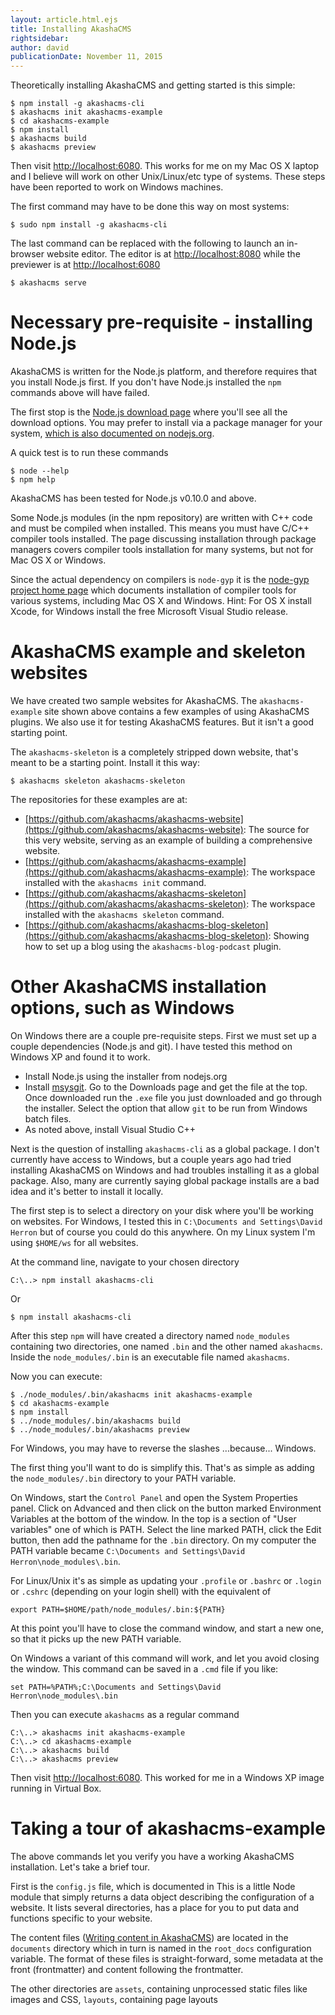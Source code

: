 ```yaml
---
layout: article.html.ejs
title: Installing AkashaCMS
rightsidebar:
author: david
publicationDate: November 11, 2015
---
```

Theoretically installing AkashaCMS and getting started is this simple:

    $ npm install -g akashacms-cli
    $ akashacms init akashacms-example
    $ cd akashacms-example
    $ npm install
    $ akashacms build
    $ akashacms preview

Then visit [http://localhost:6080](http://localhost:6080).  This works for me on my Mac OS X laptop and I believe will work on other Unix/Linux/etc type of systems.  These steps have been reported to work on Windows machines.

The first command may have to be done this way on most systems:

    $ sudo npm install -g akashacms-cli

The last command can be replaced with the following to launch an in-browser website editor.  The editor is at [http://localhost:8080](http://localhost:8080) while the previewer is at [http://localhost:6080](http://localhost:6080)

    $ akashacms serve

Necessary pre-requisite - installing Node.js
============================================

AkashaCMS is written for the Node.js platform, and therefore requires that you install Node.js first.  If you don't have Node.js installed the `npm` commands above will have failed.

The first stop is the [Node.js download page](https://nodejs.org/en/download/) where you'll see all the download options.  You may prefer to install via a package manager for your system, [which is also documented on nodejs.org](https://nodejs.org/en/download/package-manager/).

A quick test is to run these commands

    $ node --help
    $ npm help

AkashaCMS has been tested for Node.js v0.10.0 and above.

Some Node.js modules (in the npm repository) are written with C++ code and must be compiled when installed.  This means you must have C/C++ compiler tools installed.  The page discussing installation through package managers covers compiler tools installation for many systems, but not for Mac OS X or Windows.

Since the actual dependency on compilers is `node-gyp` it is the [node-gyp project home page](https://github.com/nodejs/node-gyp) which documents installation of compiler tools for various systems, including Mac OS X and Windows.  Hint:  For OS X install Xcode, for Windows install the free Microsoft Visual Studio release.

AkashaCMS example and skeleton websites
=======================================

We have created two sample websites for AkashaCMS.  The `akashacms-example` site shown above contains a few examples of using AkashaCMS plugins.  We also use it for testing AkashaCMS features.  But it isn't a good starting point.

The `akashacms-skeleton` is a completely stripped down website, that's meant to be a starting point.  Install it this way:

    $ akashacms skeleton akashacms-skeleton

The repositories for these examples are at:

* [https://github.com/akashacms/akashacms-website](https://github.com/akashacms/akashacms-website): The source for this very website, serving as an example of building a comprehensive website.
* [https://github.com/akashacms/akashacms-example](https://github.com/akashacms/akashacms-example): The workspace installed with the `akashacms init` command.
* [https://github.com/akashacms/akashacms-skeleton](https://github.com/akashacms/akashacms-skeleton): The workspace installed with the `akashacms skeleton` command.
* [https://github.com/akashacms/akashacms-blog-skeleton](https://github.com/akashacms/akashacms-blog-skeleton): Showing how to set up a blog using the `akashacms-blog-podcast` plugin.

Other AkashaCMS installation options, such as Windows
=====================================================

On Windows there are a couple pre-requisite steps.  First we must set up a couple dependencies (Node.js and git).  I have tested this method on Windows XP and found it to work.

* Install Node.js using the installer from nodejs.org
* Install [msysgit](http://msysgit.github.com/).  Go to the Downloads page and get the file at the top.  Once downloaded run the `.exe` file you just downloaded and go through the installer.  Select the option that allow `git` to be run from Windows batch files.
* As noted above, install Visual Studio C++

Next is the question of installing `akashacms-cli` as a global package.  I don't currently have access to Windows, but a couple years ago had tried installing AkashaCMS on Windows and had troubles installing it as a global package.  Also, many are currently saying global package installs are a bad idea and it's better to install it locally.

The first step is to select a directory on your disk where you'll be working on websites.  For Windows, I tested this in `C:\Documents and Settings\David Herron` but of course you could do this anywhere.  On my Linux system I'm using `$HOME/ws` for all websites.

At the command line, navigate to your chosen directory

    C:\..> npm install akashacms-cli

Or

    $ npm install akashacms-cli

After this step `npm` will have created a directory named `node_modules` containing two directories, one named `.bin` and the other named `akashacms`.  Inside the `node_modules/.bin` is an executable file named `akashacms`.

Now you can execute:

    $ ./node_modules/.bin/akashacms init akashacms-example
    $ cd akashacms-example
    $ npm install
    $ ../node_modules/.bin/akashacms build
    $ ../node_modules/.bin/akashacms preview

For Windows, you may have to reverse the slashes ...because... Windows.

The first thing you'll want to do is simplify this.  That's as simple as adding the `node_modules/.bin` directory to your PATH variable.

On Windows, start the `Control Panel` and open the System Properties panel.  Click on Advanced and then click on the button marked Environment Variables at the bottom of the window.  In the top is a section of "User variables" one of which is PATH.  Select the line marked PATH, click the Edit button, then add the pathname for the `.bin` directory.  On my computer the PATH variable became `C:\Documents and Settings\David Herron\node_modules\.bin`.

For Linux/Unix it's as simple as updating your `.profile` or `.bashrc` or `.login` or `.cshrc` (depending on your login shell) with the equivalent of

    export PATH=$HOME/path/node_modules/.bin:${PATH}

At this point you'll have to close the command window, and start a new one, so that it picks up the new PATH variable.

On Windows a variant of this command will work, and let you avoid closing the window.  This command can be saved in a `.cmd` file if you like:

    set PATH=%PATH%;C:\Documents and Settings\David Herron\node_modules\.bin

Then you can execute `akashacms` as a regular command

    C:\..> akashacms init akashacms-example
    C:\..> cd akashacms-example
    C:\..> akashacms build
    C:\..> akashacms preview

Then visit [http://localhost:6080](http://localhost:6080).  This worked for me in a Windows XP image running in Virtual Box.

Taking a tour of akashacms-example
==================================

The above commands let you verify you have a working AkashaCMS installation.  Let's take a brief tour.

First is the `config.js` file, which is documented in <!-- [Configuring AkashaCMS](/configuration/index.html). --> This is a little Node module that simply returns a data object describing the configuration of a website.  It lists several directories, has a place for you to put data and functions specific to your website.

The content files ([Writing content in AkashaCMS](/akasharender/3-create-content.html)) are located in the `documents` directory which in turn is named in the `root_docs` configuration variable.  The format of these files is straight-forward, some metadata at the front (frontmatter) and content following the frontmatter.

The other directories are `assets`, containing unprocessed static files like images and CSS, `layouts`, containing page layouts <!-- ([Page layout in AkashaCMS](/layout/index.html)), and `partials` containing a couple mini-templates ([Partials in AkashaCMS](/layout/partials.html)). -->
